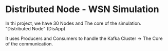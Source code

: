 Distributed Node - WSN Simulation
===============================

In thi project, we have 30 Nodes and The core of the simulation. "Distributed Node" (DisApp)

It uses Producers and Consumers to handle the Kafka Cluster -> The Core of the communication. 
